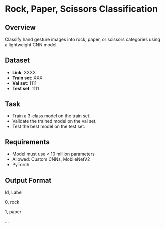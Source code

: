 # Rock, Paper, Scissors Classification

## Overview
Classify hand gesture images into rock, paper, or scissors categories using a lightweight CNN model.

## Dataset
- **Link**: XXXX
- **Train set**: XXX
- **Val set**: 1111
- **Test set**: 1111

## Task
- Train a 3-class model on the train set.
- Validate the trained model on the val set.
- Test the best model on the test set.

## Requirements
- Model must use < 10 million parameters
- Allowed: Custom CNNs, MobileNetV2
- PyTorch

## Output Format
Id, Label

0, rock

1, paper

...

